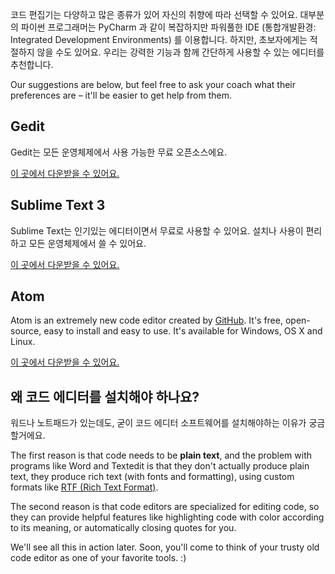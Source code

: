 코드 편집기는 다양하고 많은 종류가 있어 자신의 취향에 따라 선택할 수 있어요. 대부분의 파이썬 프로그래머는 PyCharm 과 같이 복잡하지만 파워풀한 IDE (통합개발환경: Integrated Development Environments) 를 이용합니다. 하지만, 초보자에게는 적절하지 않을 수도 있어요. 우리는 강력한 기능과 함께 간단하게 사용할 수 있는 에디터를 추천합니다.

Our suggestions are below, but feel free to ask your coach what their preferences are – it'll be easier to get help from them.

## Gedit

Gedit는 모든 운영체제에서 사용 가능한 무료 오픈소스에요. 

[이 곳에서 다운받을 수 있어요.](https://wiki.gnome.org/Apps/Gedit#Download)

## Sublime Text 3

Sublime Text는 인기있는 에디터이면서 무료로 사용할 수 있어요. 설치나 사용이 편리하고 모든 운영체제에서 쓸 수 있어요.

[이 곳에서 다운받을 수 있어요.](https://www.sublimetext.com/3)

## Atom

Atom is an extremely new code editor created by [GitHub](https://github.com/). It's free, open-source, easy to install and easy to use. It's available for Windows, OS X and Linux.

[이 곳에서 다운받을 수 있어요.](https://atom.io/)

## 왜 코드 에디터를 설치해야 하나요?

워드나 노트패드가 있는데도, 굳이 코드 에디터 소프트웨어를 설치해야하는 이유가 궁금할거에요.

The first reason is that code needs to be **plain text**, and the problem with programs like Word and Textedit is that they don't actually produce plain text, they produce rich text (with fonts and formatting), using custom formats like [RTF (Rich Text Format)](https://en.wikipedia.org/wiki/Rich_Text_Format).

The second reason is that code editors are specialized for editing code, so they can provide helpful features like highlighting code with color according to its meaning, or automatically closing quotes for you.

We'll see all this in action later. Soon, you'll come to think of your trusty old code editor as one of your favorite tools. :)